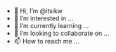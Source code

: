 - 👋 Hi, I’m @itsikw
- 👀 I’m interested in ...
- 🌱 I’m currently learning ...
- 💞️ I’m looking to collaborate on ...
- 📫 How to reach me ...

<!---
itsikw/itsikw is a ✨ special ✨ repository because its `README.md` (this file) appears on your GitHub profile.
You can click the Preview link to take a look at your changes.
--->
